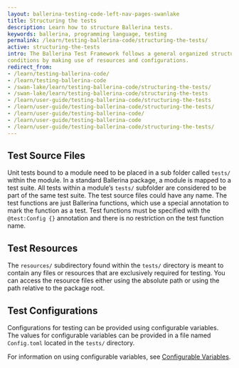 ```yaml
---
layout: ballerina-testing-code-left-nav-pages-swanlake
title: Structuring the tests
description: Learn how to structure Ballerina tests.
keywords: ballerina, programming language, testing
permalink: /learn/testing-ballerina-code/structuring-the-tests/
active: structuring-the-tests
intro: The Ballerina Test Framework follows a general organized structure that allows for testing code under various 
conditions by making use of resources and configurations. 
redirect_from:
- /learn/testing-ballerina-code/
- /learn/testing-ballerina-code
- /swan-lake/learn/testing-ballerina-code/structuring-the-tests/
- /swan-lake/learn/testing-ballerina-code/structuring-the-tests
- /learn/user-guide/testing-ballerina-code/structuring-the-tests
- /learn/user-guide/testing-ballerina-code/structuring-the-tests/
- /learn/user-guide/testing-ballerina-code/
- /learn/user-guide/testing-ballerina-code
- /learn/user-guide/testing-ballerina-code/structuring-the-tests/
---
```


## Test Source Files
Unit tests bound to a module need to be placed in a sub folder called `tests/` within the module. 
In a standard Ballerina package, a module is mapped to a test suite. All tests within a module’s `tests/` subfolder are 
considered to be part of the same test suite. The test source files could have any name. The test functions are just 
Ballerina functions, which use a special annotation to mark the function as a test. Test functions must be specified 
with the `@test:Config {}` annotation and there is no restriction on the test function name.

## Test Resources
The `resources/` subdirectory found within the `tests/` directory is meant to contain any files or resources that are 
exclusively required for testing. You can access the resource files either using the absolute path or using the path 
relative to the package root.

## Test Configurations
Configurations for testing can be provided using configurable variables. The values for configurable variables can be 
provided in a file named `Config.toml` located in the `tests/` directory.

For information on using configurable variables, see
[Configurable Variables](/learn/user-guide/configurability/defining-configurable-variables/).
